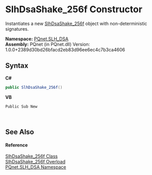 # SlhDsaShake_256f Constructor 
 

Instantiates a new <a href="94052c05-a609-1ea9-46e6-c4f3d31ec557.md">SlhDsaShake_256f</a> object with non-deterministic signatures.

**Namespace:**&nbsp;<a href="5a51e981-67fd-0177-2098-034d6071509d.md">PQnet.SLH_DSA</a><br />**Assembly:**&nbsp;PQnet (in PQnet.dll) Version: 1.0.0+2389d30bd26bfacd2eb83d96ee6ec4c7b3ca4606

## Syntax

**C#**<br />
``` C#
public SlhDsaShake_256f()
```

**VB**<br />
``` VB
Public Sub New
```

<br />

## See Also


#### Reference
<a href="94052c05-a609-1ea9-46e6-c4f3d31ec557.md">SlhDsaShake_256f Class</a><br /><a href="3b3d7245-e5bd-04a1-91c1-b3cf4a9c50be.md">SlhDsaShake_256f Overload</a><br /><a href="5a51e981-67fd-0177-2098-034d6071509d.md">PQnet.SLH_DSA Namespace</a><br />